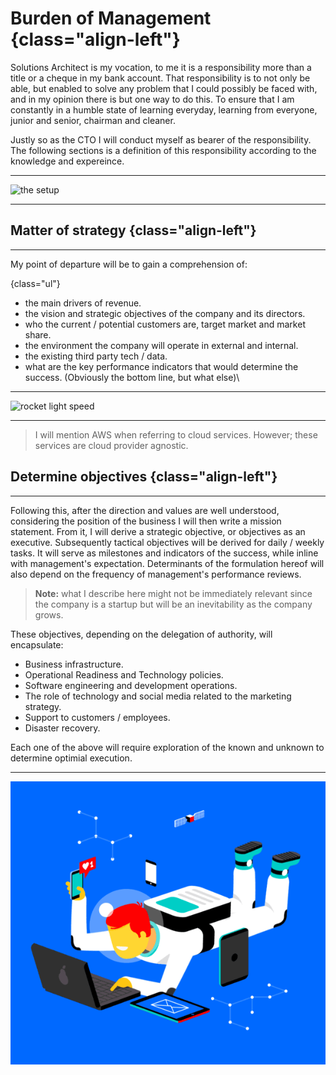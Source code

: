 # Burden of Management {class="align-left"}

Solutions Architect is my vocation, to me it is a responsibility more than a title or a cheque in my bank account. That responsibility is to not only be able, but enabled to solve any problem that I could possibly be faced with, and in my opinion there is but one way to do this. To ensure that I am constantly in a humble state of learning everyday, learning from everyone, junior and senior, chairman and cleaner.

Justly so as the CTO I will conduct myself as bearer of the responsibility. The following sections is a definition of this responsibility according to the knowledge and expereince.

---

<div>                
<img class="img-fluid" src="https://cdn-cloudflare.ga/assets/flat-img-gif/1544094121_web-maint-1.jpg" alt="the setup"/>
</div>

---


## Matter of strategy {class="align-left"}

---

My point of departure will be to gain a comprehension of:

{class="ul"}
- the main drivers of revenue.
- the vision and strategic objectives of the company and its directors.
- who the current / potential customers are, target market and market share.
- the environment the company will operate in external and internal.
- the existing third party tech / data.
- what are the key performance indicators that would determine the success. (Obviously the bottom line, but what else)\

---

<div>
<img class="img-fluid" src="static/img/rocket-space-flat-3d.gif" alt="rocket light speed">
</div>

---

> I will mention AWS when referring to cloud services. However; these services are cloud provider agnostic.

## Determine objectives {class="align-left"}

---

Following this, after the direction and values are well understood, considering the position of the business I will then write a mission statement. From it, I will derive a strategic objective, or objectives as an executive. Subsequently tactical objectives will be derived for daily / weekly tasks. It will serve as milestones and indicators of the success, while inline with management's expectation. Determinants of the formulation hereof will also depend on the frequency of management's performance reviews.

> **Note:** what I describe here might not be immediately relevant since the company is a startup but will be an inevitability as the company grows.

These objectives, depending on the delegation of authority, will encapsulate:

- Business infrastructure.
- Operational Readiness and Technology policies.
- Software engineering and development operations.
- The role of technology and social media related to the marketing strategy.
- Support to customers / employees.
- Disaster recovery.

Each one of the above will require exploration of the known and unknown to determine optimial execution.

---

<div>
<img class="img-fluid" src="static/img/up-in-space.gif" alt="up in space">
</div>

